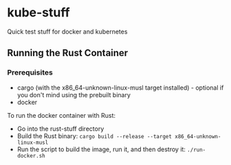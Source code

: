 # kube-stuff

Quick test stuff for docker and kubernetes

## Running the Rust Container

### Prerequisites
* cargo (with the x86_64-unknown-linux-musl target installed) - optional if you don't mind using the prebuilt binary
* docker

To run the docker container with Rust:
* Go into the rust-stuff directory
* Build the Rust binary: `cargo build --release --target x86_64-unknown-linux-musl`
* Run the script to build the image, run it, and then destroy it: `./run-docker.sh`
